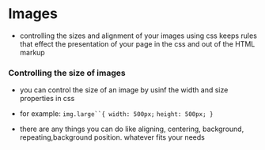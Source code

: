 # Images
- controlling the sizes and alignment of your images using css keeps rules that effect the presentation of your page in the css and out of the HTML markup

### Controlling the size of images
- you can control the size of an image by usinf the width and size properties in css
- for example: 
`img.large``{
    width: 500px;`
    `height: 500px;
}`

- there are any things you can do like aligning, centering, background, repeating,background position. whatever fits your needs